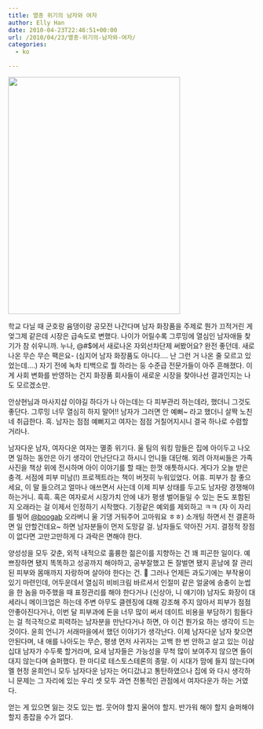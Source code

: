 ```yaml
---
title: 멸종 위기의 남자와 여자
author: Elly Han
date: 2010-04-23T22:46:51+00:00
url: /2010/04/23/멸종-위기의-남자와-여자/
categories:
  - ko

---
```

<IMG style="float:none;margin-left:auto;margin-right:auto;" alt="" src="https://i1.wp.com/danmee.chosun.com/site/data/img_dir/2008/03/12/2008031200412_0.jpg?resize=350%2C483" width="350" height="483"  data-recalc-dims="1" />

  


학교 다닐 때 군호랑 윰댕이랑 공모전 나간다며 남자 화장품을 주제로 뭔가 끄적거린 게 엊그제 같은데 시장은 급속도로 변했다. 나이가 어릴수록 그루밍에 열심인 남자애들 찾기가 참 쉬우니까. 누나, @#$에서 새로나온 자외선차단제 써봤어요? 완전 좋던데. 새로 나온 무슨 무슨 팩은요- (심지어 남자 화장품도 아니다…. 난 그런 거 나온 줄 모르고 있었는데….) 자기 전에 녹차 티백으로 뭘 하라는 둥 수준급 전문가들이 아주 흔해졌다. 이게 사회 변화를 반영하는 건지 화장품 회사들이 새로운 시장을 찾아나선 결과인지는 나도 모르겠소만.

  


안상현님과 마사지샵 이야길 하다가 나 아는데는 다 피부관리 하는데라, 했더니 그것도 좋단다. 그루밍 너무 열심히 하지 말어!! 남자가 그러면 안 예뻐~ 라고 했더니 살짝 노친네 취급한다. 흑. 남자는 점점 예뻐지고 여자는 점점 거칠어지시니 결국 하나로 수렴할 거라나.

  


남자다운 남자, 여자다운 여자는 멸종 위기다. 울 팀의 워킹 맘들은 집에 아이두고 나오면 일하는 동안은 아기 생각이 안난단다고 하시니 언니들 대단해. 외려 아저씨들은 가족사진을 책상 위에 전시하며 아이 이야기를 할 때는 한껏 애틋하시다. 게다가 오늘 받은 충격. 서점에 피부 미남(!) 프로젝트라는 책이 버젓히 누워있었다. 어휴. 피부가 참 좋으세요, 이 말 들으려고 얼마나 애쓰면서 사는데 이제 피부 상태를 두고도 남자랑 경쟁해야 하는거니. 흑흑. 혹은 여자로서 시장가치 안에 내가 평생 벌어들일 수 있는 돈도 포함된지 오래라는 걸 이제서 인정하기 시작했다. 기정같은 예외를 제외하고 ㅋㅋ (자 이 자리를 빌어 [@boogab][1] 오라버니 울 기댕 거둬주어 고마워요 ㅎㅎ) 소개팅 하면서 전 결혼하면 일 안할건데요~ 하면 남자분들이 먼저 도망갈 걸. 남자들도 약아진 거지. 결정적 장점이 없다면 고만고만하게 다 과락은 면해야 한다.

  


양성성을 모두 갖춘, 외적 내적으로 훌륭한 젊은이를 지향하는 건 꽤 피곤한 일이다. 예쁘장하면 됐지 똑똑하고 성공까지 해야하고, 공부잘했고 돈 잘벌면 됐지 훈남에 잘 관리된 피부와 몸매까지 자랑하며 살아야 한다는 건. 🙂 그러나 언제든 과도기에는 부작용이 있기 마련인데, 어두운데서 열심히 비비크림 바르셔서 인절미 같은 얼굴에 송충이 눈썹을 한 놈을 마주했을 때 표정관리를 해야 한다거나 (신상아, 니 얘기야) 남자도 화장이 대세라니 메이크업은 하는데 주변 아무도 클렌징에 대해 강조해 주지 않아서 피부가 점점 안좋아진다거나, 이번 달 피부과에 돈을 너무 많이 써서 데이트 비용을 부담하기 힘들다는 걸 적극적으로 피력하는 남자분을 만난다거나 하면, 아 이건 뭔가요 하는 생각이 드는 것이다. 윤희 언니가 서래마을에서 했던 이야기가 생각난다. 이제 남자다운 남자 찾으면 안된다며, 내 애를 나아도는 무슨, 평생 먼저 사귀자는 고백 한 번 안하고 살고 있는 이삼십대 남자가 수두룩 할거라며, 요새 남자들은 가능성을 무척 많이 보여주지 않으면 들이대지 않는다며 슬퍼했다. 한 마디로 테스토스테론의 종말. 이 시대가 맘에 들지 않는다며 멜 현정 윤희언니 모두 남자다운 남자는 어디갔냐고 통탄하였으나 집에 와 다시 생각하니 문제는 그 자리에 있는 우리 셋 모두 과연 전통적인 관점에서 여자다운가 하는 거였다.

  


얻는 게 있으면 잃는 것도 있는 법. 웃어야 할지 울어야 할지. 반가워 해야 할지 슬퍼해야 할지 종잡을 수가 없다.

 [1]: http://twitter.com/boogab